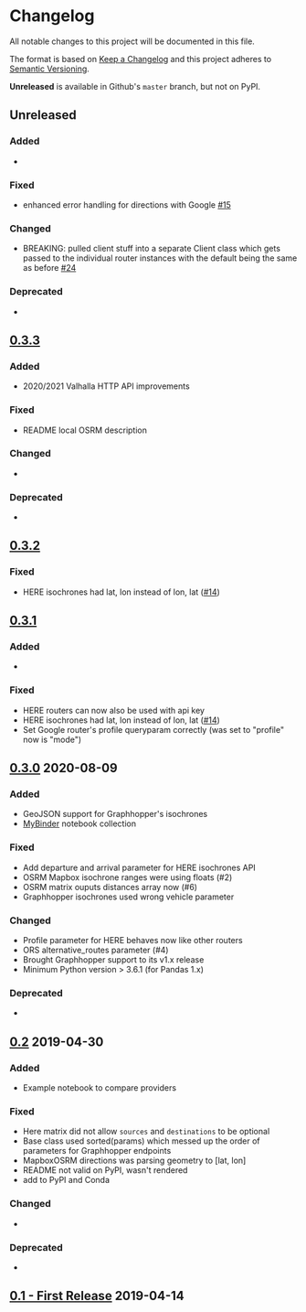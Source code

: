 # Changelog
All notable changes to this project will be documented in this file.

The format is based on [Keep a Changelog](http://keepachangelog.com/en/1.0.0/)
and this project adheres to [Semantic Versioning](http://semver.org/spec/v2.0.0.html).

**Unreleased** is available in Github's `master` branch, but not on PyPI.

## **Unreleased**
### Added
-
### Fixed
- enhanced error handling for directions with Google [#15](https://github.com/gis-ops/routing-py/issues/15)
### Changed

- BREAKING: pulled client stuff into a separate Client class which gets passed to the individual router instances with the default being the same as before [#24](https://github.com/gis-ops/routing-py/pull/24)

### Deprecated
-

## [0.3.3](https://github.com/gis-ops/routing-py/releases/tag/0.3.3)
### Added
- 2020/2021 Valhalla HTTP API improvements
### Fixed
- README local OSRM description
### Changed
- 
### Deprecated
-

## [0.3.2](https://github.com/gis-ops/routing-py/releases/tag/0.3.2)
### Fixed
- HERE isochrones had lat, lon instead of lon, lat ([#14](https://github.com/gis-ops/routing-py/issues/14))

## [0.3.1](https://github.com/gis-ops/routing-py/releases/tag/0.3.2)
### Added
- 
### Fixed
- HERE routers can now also be used with api key
- HERE isochrones had lat, lon instead of lon, lat ([#14](https://github.com/gis-ops/routing-py/issues/14))
- Set Google router's profile queryparam correctly (was set to "profile" now is "mode")

## [0.3.0](https://github.com/gis-ops/routing-py/releases/tag/0.3.0) 2020-08-09
### Added
- GeoJSON support for Graphhopper's isochrones
- [MyBinder](https://mybinder.org/v2/gh/gis-ops/routing-py/master?filepath=examples) notebook collection
### Fixed
- Add departure and arrival parameter for HERE isochrones API
- OSRM Mapbox isochrone ranges were using floats (#2)
- OSRM matrix ouputs distances array now (#6)
- Graphhopper isochrones used wrong vehicle parameter
### Changed
- Profile parameter for HERE behaves now like other routers
- ORS alternative_routes parameter (#4)
- Brought Graphhopper support to its v1.x release
- Minimum Python version > 3.6.1 (for Pandas 1.x)
### Deprecated
-

## [0.2](https://github.com/gis-ops/routing-py/releases/tag/v0.2) 2019-04-30
### Added
- Example notebook to compare providers
### Fixed
- Here matrix did not allow `sources` and `destinations` to be optional
- Base class used sorted(params) which messed up the order of parameters for Graphhopper endpoints
- MapboxOSRM directions was parsing geometry to \[lat, lon\]
- README not valid on PyPI, wasn't rendered
- add to PyPI and Conda
### Changed
-
### Deprecated
-

## [0.1 - First Release](https://github.com/gis-ops/routing-py/releases/tag/v0.1) 2019-04-14